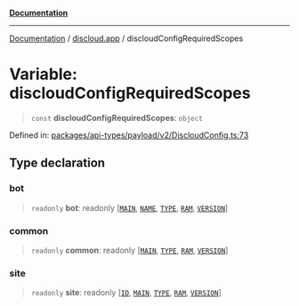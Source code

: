 [**Documentation**](../../README.md)

***

[Documentation](../../packages.md) / [discloud.app](../README.md) / discloudConfigRequiredScopes

# Variable: discloudConfigRequiredScopes

> `const` **discloudConfigRequiredScopes**: `object`

Defined in: [packages/api-types/payload/v2/DiscloudConfig.ts:73](https://github.com/discloud/discloud.app/blob/e06d08869d94db25520cbe5fdcc3cdbc242fb0cb/packages/api-types/payload/v2/DiscloudConfig.ts#L73)

## Type declaration

### bot

> `readonly` **bot**: readonly \[[`MAIN`](../enumerations/DiscloudConfigScopes.md#main), [`NAME`](../enumerations/DiscloudConfigScopes.md#name), [`TYPE`](../enumerations/DiscloudConfigScopes.md#type), [`RAM`](../enumerations/DiscloudConfigScopes.md#ram), [`VERSION`](../enumerations/DiscloudConfigScopes.md#version)\]

### common

> `readonly` **common**: readonly \[[`MAIN`](../enumerations/DiscloudConfigScopes.md#main), [`TYPE`](../enumerations/DiscloudConfigScopes.md#type), [`RAM`](../enumerations/DiscloudConfigScopes.md#ram), [`VERSION`](../enumerations/DiscloudConfigScopes.md#version)\]

### site

> `readonly` **site**: readonly \[[`ID`](../enumerations/DiscloudConfigScopes.md#id), [`MAIN`](../enumerations/DiscloudConfigScopes.md#main), [`TYPE`](../enumerations/DiscloudConfigScopes.md#type), [`RAM`](../enumerations/DiscloudConfigScopes.md#ram), [`VERSION`](../enumerations/DiscloudConfigScopes.md#version)\]
